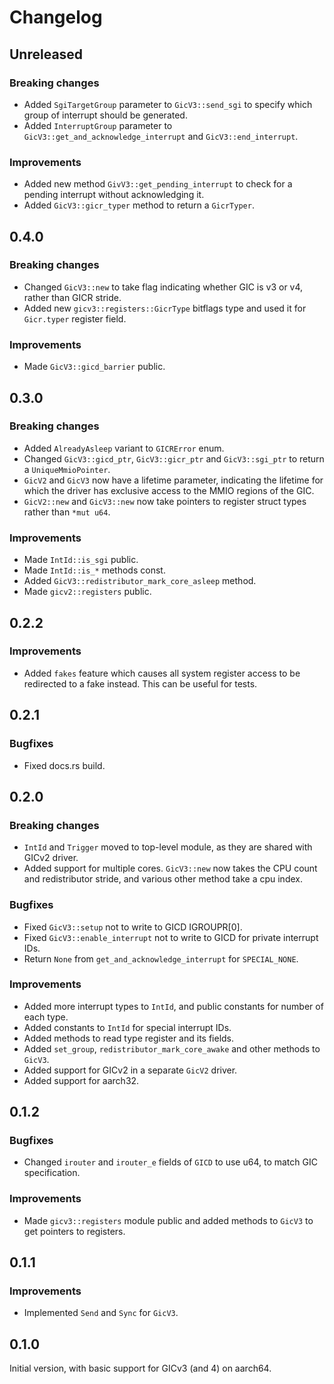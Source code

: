 # Changelog

## Unreleased

### Breaking changes

- Added `SgiTargetGroup` parameter to `GicV3::send_sgi` to specify which group of interrupt should
  be generated.
- Added `InterruptGroup` parameter to `GicV3::get_and_acknowledge_interrupt` and
  `GicV3::end_interrupt`.

### Improvements

- Added new method `GivV3::get_pending_interrupt` to check for a pending interrupt without
  acknowledging it.
- Added `GicV3::gicr_typer` method to return a `GicrTyper`.

## 0.4.0

### Breaking changes

- Changed `GicV3::new` to take flag indicating whether GIC is v3 or v4, rather than GICR stride.
- Added new `gicv3::registers::GicrType` bitflags type and used it for `Gicr.typer` register field.

### Improvements

- Made `GicV3::gicd_barrier` public.

## 0.3.0

### Breaking changes

- Added `AlreadyAsleep` variant to `GICRError` enum.
- Changed `GicV3::gicd_ptr`, `GicV3::gicr_ptr` and `GicV3::sgi_ptr` to return a `UniqueMmioPointer`.
- `GicV2` and `GicV3` now have a lifetime parameter, indicating the lifetime for which the driver
  has exclusive access to the MMIO regions of the GIC.
- `GicV2::new` and `GicV3::new` now take pointers to register struct types rather than `*mut u64`.

### Improvements

- Made `IntId::is_sgi` public.
- Made `IntId::is_*` methods const.
- Added `GicV3::redistributor_mark_core_asleep` method.
- Made `gicv2::registers` public.

## 0.2.2

### Improvements

- Added `fakes` feature which causes all system register access to be redirected to a fake instead.
  This can be useful for tests.

## 0.2.1

### Bugfixes

- Fixed docs.rs build.

## 0.2.0

### Breaking changes

- `IntId` and `Trigger` moved to top-level module, as they are shared with GICv2 driver.
- Added support for multiple cores. `GicV3::new` now takes the CPU count and redistributor stride,
  and various other method take a cpu index.

### Bugfixes

- Fixed `GicV3::setup` not to write to GICD IGROUPR[0].
- Fixed `GicV3::enable_interrupt` not to write to GICD for private interrupt IDs.
- Return `None` from `get_and_acknowledge_interrupt` for `SPECIAL_NONE`.

### Improvements

- Added more interrupt types to `IntId`, and public constants for number of each type.
- Added constants to `IntId` for special interrupt IDs.
- Added methods to read type register and its fields.
- Added `set_group`, `redistributor_mark_core_awake` and other methods to `GicV3`.
- Added support for GICv2 in a separate `GicV2` driver.
- Added support for aarch32.

## 0.1.2

### Bugfixes

- Changed `irouter` and `irouter_e` fields of `GICD` to use u64, to match GIC specification.

### Improvements

- Made `gicv3::registers` module public and added methods to `GicV3` to get pointers to registers.

## 0.1.1

### Improvements

- Implemented `Send` and `Sync` for `GicV3`.

## 0.1.0

Initial version, with basic support for GICv3 (and 4) on aarch64.
